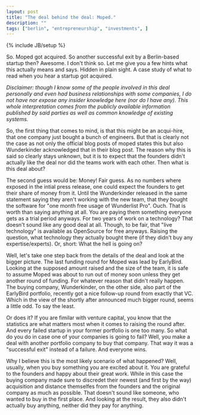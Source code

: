 ```yaml
---
layout: post
title: "The deal behind the deal: Moped."
description: ""
tags: ["berlin", "entrepreneurship", "investments", ]
---
```

{% include JB/setup %}

So. Moped got acquired. So another successful exit by a Berlin-based startup then? Awesome. I don't think so. Let me give you a few hints what this actually means and says. Hidden in plain sight. A case study of what to read when you hear a startup got acquired.

*Disclaimer: though I know some of the people involved in this deal personally and even had business relationships with some companies, I do not have nor expose any insider knowledge here (nor do I have any). This whole interpretation comes from the publicly available information published by said parties as well as common knowledge of existing systems.*

So, the first thing that comes to mind, is that this might be an acqui-hire, that one company just bought a bunch of engineers. But that is clearly not the case as not only the official blog posts of moped states this but also Wunderkinder acknowledged that in their blog post. The reason why this is said so clearly stays unknown, but it is to expect that the founders didn't actually like the deal nor did the teams work with each other. Then what is this deal about?

The second guess would be: Money! Fair guess. As no numbers where exposed in the intial press release, one could expect the founders to get their share of money from it. Until the Wunderkinder released in the same statement saying they aren't working with the new team, that they bought the software for "one month free usage of Wunderlist Pro". Ouch. That is worth than saying anything at all. You are paying them something everyone gets as a trial period anyways. For two years of work on a technology? That doesn't sound like any good deal at all. Though, to be fair, that "live technology" is available as OpenSource for free anyways. Raising the question, what technology they actually bought there (if they didn't buy any expertise/experts). Or, short: What the hell is going on?

Well, let's take one step back from the details of the deal and look at the bigger picture. The last funding round for Moped was lead by EarlyBird. Looking at the supposed amount raised and the size of the team, it is safe to assume Moped was about to run out of money soon unless they get another round of funding. For whatever reason that didn't really happen. The buying company, Wunderkinder, on the other side, also part of the EarlyBird portfolio, recently got a nice follow-up round from exactly that VC. Which in the view of the shortly after announced much bigger round, seems a little odd. To say the least. 

Or does it? If you are fimilar with venture capital, you know that the statistics are what matters most when it comes to raising the round after. And every failed startup in your former portfolio is one too many. So what do you do in case one of your companies is going to fail? Well, you make a deal with another portfolio company to buy that company. That way it was a "successful exit" instead of a failure. And everyone wins. 

Why I believe this is the most likely scenario of what happened? Well, usually, when you buy something you are excited about it. You are grateful to the founders and happy about their great work. While in this case the buying company made sure to discredet their newest (and first by the way) acquisition and distance themselfes from the founders and the original company as much as possible. That doesn't sound like someone, who wanted to buy in the first place. And looking at the result, they also didn't actually buy anything, neither did they pay for anything.  

